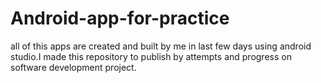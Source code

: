 # Android-app-for-practice
all of this apps are created and built by me in last few days using  android studio.I made this repository to publish by attempts and progress on software development project.
